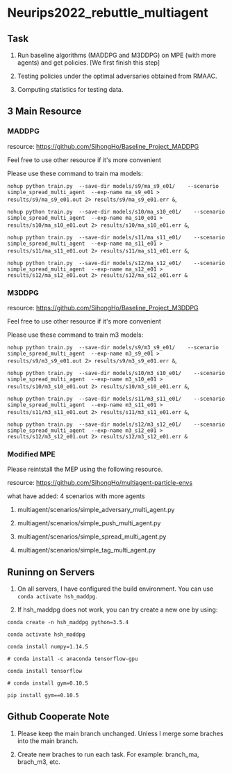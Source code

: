 # Neurips2022_rebuttle_multiagent

## Task

1. Run baseline algorithms (MADDPG and M3DDPG) on MPE (with more agents) and get policies. [We first finish this step]

2. Testing policies under the optimal adversaries obtained from RMAAC.

3. Computing statistics for testing data.

## 3 Main Resource

### MADDPG 

resource: https://github.com/SihongHo/Baseline_Project_MADDPG

Feel free to use other resource if it's more convenient

Please use these command to train ma models:

``nohup python train.py  --save-dir models/s9/ma_s9_e01/    --scenario simple_spread_multi_agent  --exp-name ma_s9_e01 > results/s9/ma_s9_e01.out 2> results/s9/ma_s9_e01.err &``,

``nohup python train.py  --save-dir models/s10/ma_s10_e01/    --scenario simple_spread_multi_agent  --exp-name ma_s10_e01 > results/s10/ma_s10_e01.out 2> results/s10/ma_s10_e01.err &``,

``nohup python train.py  --save-dir models/s11/ma_s11_e01/    --scenario simple_spread_multi_agent  --exp-name ma_s11_e01 > results/s11/ma_s11_e01.out 2> results/s11/ma_s11_e01.err &``,

``nohup python train.py  --save-dir models/s12/ma_s12_e01/    --scenario simple_spread_multi_agent  --exp-name ma_s12_e01 > results/s12/ma_s12_e01.out 2> results/s12/ma_s12_e01.err &``

### M3DDPG

resource: https://github.com/SihongHo/Baseline_Project_M3DDPG

Feel free to use other resource if it's more convenient

Please use these command to train m3 models:

``nohup python train.py  --save-dir models/s9/m3_s9_e01/    --scenario simple_spread_multi_agent  --exp-name m3_s9_e01 > results/s9/m3_s9_e01.out 2> results/s9/m3_s9_e01.err &``,

``nohup python train.py  --save-dir models/s10/m3_s10_e01/    --scenario simple_spread_multi_agent  --exp-name m3_s10_e01 > results/s10/m3_s10_e01.out 2> results/s10/m3_s10_e01.err &``,

``nohup python train.py  --save-dir models/s11/m3_s11_e01/    --scenario simple_spread_multi_agent  --exp-name m3_s11_e01 > results/s11/m3_s11_e01.out 2> results/s11/m3_s11_e01.err &``,

 ``nohup python train.py  --save-dir models/s12/m3_s12_e01/    --scenario simple_spread_multi_agent  --exp-name m3_s12_e01 > results/s12/m3_s12_e01.out 2> results/s12/m3_s12_e01.err &``
                   

### Modified MPE

Please reintstall the MEP using the following resource.

resource: https://github.com/SihongHo/multiagent-particle-envs

what have added: 4 scenarios with more agents

1. multiagent/scenarios/simple_adversary_multi_agent.py

2. multiagent/scenarios/simple_push_multi_agent.py

3. multiagent/scenarios/simple_spread_multi_agent.py

4. multiagent/scenarios/simple_tag_multi_agent.py

## Runinng on Servers

1. On all servers, I have configured the build environment. You can use ``conda activate hsh_maddpg``. 

2. If hsh_maddpg does not work, you can try create a new one by using:

``conda create -n hsh_maddpg python=3.5.4``

``conda activate hsh_maddpg``

``conda install numpy=1.14.5``

``# conda install -c anaconda tensorflow-gpu``

``conda install tensorflow``

``# conda install gym=0.10.5``

``pip install gym==0.10.5``


## Github Cooperate Note

1. Please keep the main branch unchanged. Unless I merge some braches into the main branch.

2. Create new braches to run each task. For example: branch_ma, brach_m3, etc.